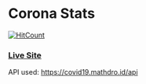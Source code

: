# Corona Stats  
[![HitCount](http://hits.dwyl.com/swapnalshahil.github.io/project-corona.svg)](http://hits.dwyl.com/swapnalshahil/project-corona)

### [Live Site](https://swapnalshahil.github.io/project-corona/)

API used: https://covid19.mathdro.id/api
